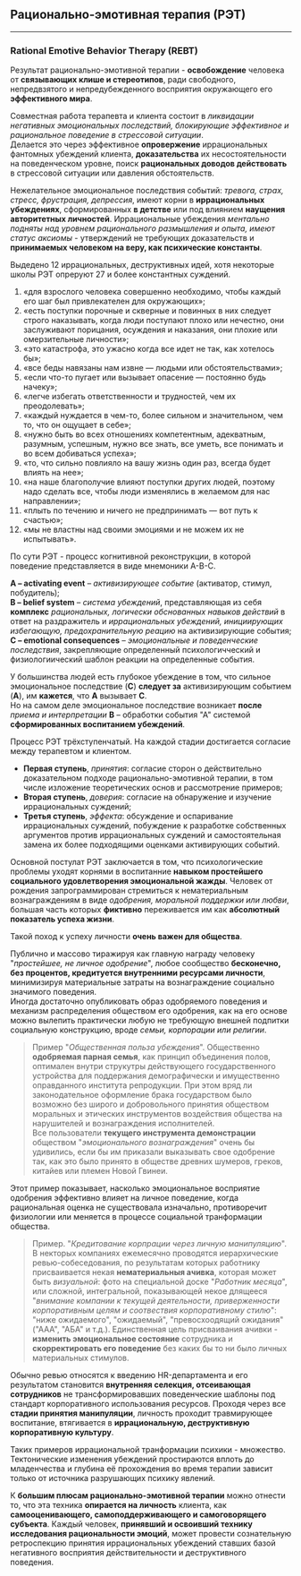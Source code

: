 ## Рационально-эмотивная терапия (РЭТ)
---
### Rational Emotive Behavior Therapy (REBT)

Результат рационально-эмотивной терапии - **освобождение** человека от **связывающих клише и стереотипов**, ради свободного, непредвзятого и непредубежденного восприятия окружающего его **эффективного мира**. 

Совместная работа терапевта и клиента состоит в _ликвидации негативных эмоциональных последствий, блокирующие эффективное и рациональное поведение в стрессовой ситуации_.  
Делается это через эффективное **опровержение** иррациональных фантомных убеждений клиента, **доказательства** их несостоятельности  на поведенческом уровне, поиск **рациональных доводов действовать** в стрессовой ситуации или давления обстоятельств.

Нежелательное эмоциональное последствия событий: _тревога, страх, стресс, фрустрация, депрессия_, имеют корни в **иррациональных убеждениях**, сформированных **в детстве** или под влиянием **наущения авторитетных личностей**. Иррациональные убеждения _ментально подняты над  уровнем рационального размышления и опыта, имеют статус аксиомы_ - утверждений не требующих доказательств и **принимаемых человеком на веру, как психические константы**.

Выдедено 12 иррациональных, деструктивных идей, хотя некоторые школы РЭТ опреруют 27 и более константных суждений.

1. «для взрослого человека совершенно необходимо, чтобы каждый его шаг был привлекателен для окружающих»;
2. «есть поступки порочные и скверные и повинных в них следует строго наказывать, когда люди поступают плохо или нечестно, они заслуживают порицания, осуждения и наказания, они плохие или омерзительные личности»;
3. «это катастрофа, это ужасно когда все идет не так, как хотелось бы»;
4. «все беды навязаны нам извне — людьми или обстоятельствами»;
5. «если что-то пугает или вызывает опасение — постоянно будь начеку»;
6. «легче избегать ответственности и трудностей, чем их преодолевать»;
7. «каждый нуждается в чем-то, более сильном и значительном, чем то, что он ощущает в себе»;
8. «нужно быть во всех отношениях компетентным, адекватным, разумным, успешным, нужно все знать, все уметь, все понимать и во всем добиваться успеха»;
9. «то, что сильно повлияло на вашу жизнь один раз, всегда будет влиять на нее»;
10. «на наше благополучие влияют поступки других людей, поэтому надо сделать все, чтобы люди изменялись в желаемом для нас направлении»;
11. «плыть по течению и ничего не предпринимать — вот путь к счастью»;
12. «мы не властны над своими эмоциями и не можем их не испытывать».

По сути РЭТ - процесс когнитивной реконструкции, в которой поведение представляется в виде мнемоники A-B-C.

**А – activating event** – _активизирующее событие_ (активатор, стимул, побудитель);  
**В – belief system** – _система убеждений_, представляющая из себя **комплекс** _рациональных, логически обснованных навыков действий_ в ответ на раздражитель и _иррациональных убеждений, инициирующих избегающую, предохранительную реацию_ на активизирующие события;  
**С – emotional consequences** – _эмоциональные и поведенческие последствия_, закрепляющие определенный психологичческий и физиологиический шаблон реакции на определенные события. 

У большинства людей есть глубокое убеждение в том, что сильное эмоциональное последствие (**С**) **следует за** активизирующим событием (**А**), им **кажется**, что **А** вызывает **С**.  
Но на самом деле эмоциональное последствие возникает **после** _приема и интерпретации_ **В** – обработки события "А" системой **сформированных воспитанием убеждений**. 



Процесс РЭТ трёхступенчатый. На каждой стадии достигается согласие между терапевтом и клиентом.

- **Первая ступень**, _принятия_: согласие сторон о действительно доказательном подходе рационально-эмотивной терапии, в том числе изложение теоретических основ и рассмотрение примеров;
- **Вторая ступень**, _доверия_: согласие на обнаружение и изучение иррациональных суждений;
- **Третья ступень**, _эффекта_: обсуждение и оспаривание иррациональных суждений, побуждение к разработке собственных аргументов против иррациональных суждений и самостоятельная замена их более подходящими оценками активирующих событий.

Основной постулат РЭТ заключается в том, что психологические проблемы уходят корнями в воспитанние **навыком простейшего социального удовлетворения эмоциональной жажды**. Человек от рождения запрограммирован стремиться к нематериальным вознаграждениям в виде _одобрения, моральной поддержки или любви_, большая часть которых **фиктивно** переживается им как **абсолютный показатель успеха жизни**.

Такой поход к успеху личности **очень важен для общества**. 

Публично и массово тиражируя как главную награду человеку "_простейшее, не личное одобрение_", любое сообщество **бесконечно, без процентов, кредитуется внутренними ресурсами личности**, минимизируя материальные затраты на вознаграждение социально значимого поведения.  
Иногда достаточно опубликовать образ одобряемого поведения и механизм распределения обществом его одобрения, как на его основе можно вылепить практически любую не требующую внешней подпитки социальную конструкцию, вроде _семьи, корпорации или религии_.

> Пример "_Общественная польза убеждения_". Общественно **одобряемая парная семья**, как принцип объединения полов, оптимален внутри струкутры действующего государственного устройства для поддержания демографически и имущественно оправданного института репродукции. При этом вряд ли законодательное оформление брака государством было возможно без широго и добровольного принятия обществом моральных и этических инструментов воздействия общества на нарушителей и вознаграждения исполнителей.  
Все пользователи **текущего инструмента демонстрации** обществом "_эмоционального вознаграждения_" очень бы удивились, если бы им приказали выказывать свое одобрение так, как это было принято в обществе древних шумеров, греков, китайев или племен Новой Гвинеи.  

Этот пример показывает, насколько эмоциональное восприятие одобрения эффективно влияет на личное поведение, когда рациональная оценка не существовала изначально, противоречит физиологии или меняется в процессе социальной транформации общества.

> Пример. "_Кредитование корпрации через личную манипуляцию_". В некторых компаниях ежемесячно проводятся иерархические ревью-собеседования, по результатам которых работнику присваивается некая **нематериальныя ачивка**, которая может быть _визуальной_: фото на специальной доске "_Работник месяца_", или сложной, интегральной, показывающей некое длящееся "_внимание компании к текущей деятельности, приверженности корпоративным целям и соотвествия корпоративному стилю_": "ниже ожидаемого", "ожидаемый", "превосхоодящий ожидания" ("ААА", "АБА" и т.д.). Единственная цель присваивания ачивки - **изменить эмоциональное состояние** сотрудника и **скорректировать его поведение** без каких бы то ни было личных материальных стимулов.

Обычно ревью относятся к введению HR-департамента и его результатом становится **внутренняя селекция,  отсеивающая сотрудников** не трансформировавших поведенческие шаблоны под стандарт корпоративного использования ресурсов. Проходя через все **стадии принятия манипуляции**, личность проходит травмирующее воспитание, втягивается в **иррациональную, деструктивную корпоративную культуру**.

Таких примеров иррациональной транформации психики - множество. Тектонические изменения убеждений простираются вплоть до младенчества и глубина её прохождения во время терапии зависит только от источника разрушающих психику явлений. 

К **большим плюсам рационально-эмотивной терапии** можно отнести то, что эта техника **опирается на личность** клиента, как **самооценивающего, самоподдерживающего и самоговорящего субъекта**. Каждый человек, **принявший и освоивший технику исследования рациональности эмоций**, может провести сознательную ретроспекцию принятия иррациональных убеждений ставших базой негативного восприятия действительности и деструктивного поведения.